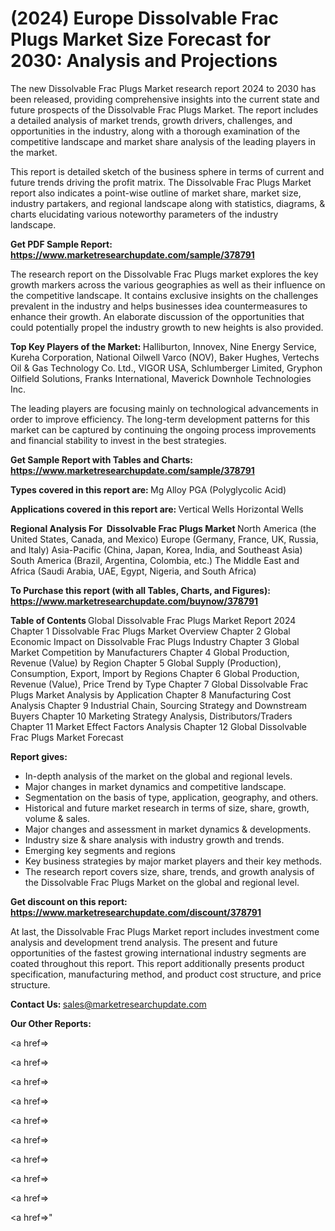 # (2024) Europe Dissolvable Frac Plugs Market Size Forecast for 2030: Analysis and Projections

The new Dissolvable Frac Plugs Market research report 2024 to 2030 has been released, providing comprehensive insights into the current state and future prospects of the Dissolvable Frac Plugs Market. The report includes a detailed analysis of market trends, growth drivers, challenges, and opportunities in the industry, along with a thorough examination of the competitive landscape and market share analysis of the leading players in the market.

This report is detailed sketch of the business sphere in terms of current and future trends driving the profit matrix. The Dissolvable Frac Plugs Market report also indicates a point-wise outline of market share, market size, industry partakers, and regional landscape along with statistics, diagrams, &amp; charts elucidating various noteworthy parameters of the industry landscape.

<strong><b>Get PDF Sample Report: <a href=https://www.marketresearchupdate.com/sample/378791>https://www.marketresearchupdate.com/sample/378791</a></b></strong>

The research report on the Dissolvable Frac Plugs market explores the key growth markers across the various geographies as well as their influence on the competitive landscape. It contains exclusive insights on the challenges prevalent in the industry and helps businesses idea countermeasures to enhance their growth. An elaborate discussion of the opportunities that could potentially propel the industry growth to new heights is also provided.

<strong><b>Top Key Players of the Market:
</b></strong>Halliburton, Innovex, Nine Energy Service, Kureha Corporation, National Oilwell Varco (NOV), Baker Hughes, Vertechs Oil & Gas Technology Co. Ltd., VIGOR USA, Schlumberger Limited, Gryphon Oilfield Solutions, Franks International, Maverick Downhole Technologies Inc.<strong><b>
</b></strong>

The leading players are focusing mainly on technological advancements in order to improve efficiency. The long-term development patterns for this market can be captured by continuing the ongoing process improvements and financial stability to invest in the best strategies.

<strong><b>Get Sample Report with Tables and Charts: <a href=https://www.marketresearchupdate.com/sample/378791>https://www.marketresearchupdate.com/sample/378791</a></b></strong>

<strong><b>Types covered in this report are:
</b></strong>Mg Alloy
PGA (Polyglycolic Acid)<strong><b>
</b></strong>

<strong><b>Applications covered in this report are:
</b></strong>Vertical Wells
Horizontal Wells<strong><b>
</b></strong>

<strong><b>Regional Analysis For  Dissolvable Frac Plugs Market</b></strong><strong><b>
</b></strong>North America (the United States, Canada, and Mexico)
Europe (Germany, France, UK, Russia, and Italy)
Asia-Pacific (China, Japan, Korea, India, and Southeast Asia)
South America (Brazil, Argentina, Colombia, etc.)
The Middle East and Africa (Saudi Arabia, UAE, Egypt, Nigeria, and South Africa)

<strong><b>To Purchase this report (with all Tables, Charts, and Figures): <a href=https://www.marketresearchupdate.com/buynow/378791>https://www.marketresearchupdate.com/buynow/378791</a></b></strong>

<strong><b>Table of Contents</b></strong><strong><b>
</b></strong>Global Dissolvable Frac Plugs Market Report 2024
Chapter 1 Dissolvable Frac Plugs Market Overview
Chapter 2 Global Economic Impact on Dissolvable Frac Plugs Industry
Chapter 3 Global Market Competition by Manufacturers
Chapter 4 Global Production, Revenue (Value) by Region
Chapter 5 Global Supply (Production), Consumption, Export, Import by Regions
Chapter 6 Global Production, Revenue (Value), Price Trend by Type
Chapter 7 Global Dissolvable Frac Plugs Market Analysis by Application
Chapter 8 Manufacturing Cost Analysis
Chapter 9 Industrial Chain, Sourcing Strategy and Downstream Buyers
Chapter 10 Marketing Strategy Analysis, Distributors/Traders
Chapter 11 Market Effect Factors Analysis
Chapter 12 Global Dissolvable Frac Plugs Market Forecast

<strong><b>Report gives:</b></strong>

- In-depth analysis of the market on the global and regional levels.
- Major changes in market dynamics and competitive landscape.
- Segmentation on the basis of type, application, geography, and others.
- Historical and future market research in terms of size, share, growth, volume &amp; sales.
- Major changes and assessment in market dynamics &amp; developments.
- Industry size &amp; share analysis with industry growth and trends.
- Emerging key segments and regions
- Key business strategies by major market players and their key methods.
- The research report covers size, share, trends, and growth analysis of the Dissolvable Frac Plugs Market on the global and regional level.

<strong><b>Get discount on this report: <a href=https://www.marketresearchupdate.com/discount/378791>https://www.marketresearchupdate.com/discount/378791</a></b></strong>

At last, the Dissolvable Frac Plugs Market report includes investment come analysis and development trend analysis. The present and future opportunities of the fastest growing international industry segments are coated throughout this report. This report additionally presents product specification, manufacturing method, and product cost structure, and price structure.

<strong><b>Contact Us:
</b></strong>sales@marketresearchupdate.com

<strong>Our Other Reports:</strong>

<a href=></a>

<a href=></a>

<a href=></a>

<a href=></a>

<a href=></a>

<a href=></a>

<a href=></a>

<a href=></a>

<a href=></a>

<a href=></a>"

